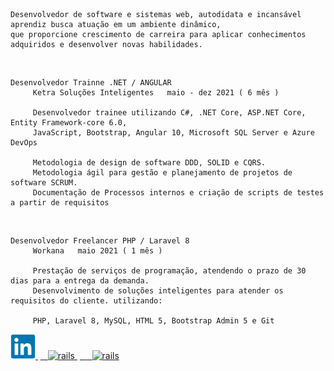     Desenvolvedor de software e sistemas web, autodidata e incansável aprendiz busca atuação em um ambiente dinâmico, 
    que proporcione crescimento de carreira para aplicar conhecimentos adquiridos e desenvolver novas habilidades.

<br>
  
    Desenvolvedor Trainne .NET / ANGULAR 
         Ketra Soluções Inteligentes   maio - dez 2021 ( 6 mês ) 

         Desenvolvedor trainee utilizando C#, .NET Core, ASP.NET Core, Entity Framework-core 6.0, 
         JavaScript, Bootstrap, Angular 10, Microsoft SQL Server e Azure DevOps

         Metodologia de design de software DDD, SOLID e CQRS.
         Metodologia ágil para gestão e planejamento de projetos de software SCRUM.
         Documentação de Processos internos e criação de scripts de testes a partir de requisitos
<br>

    Desenvolvedor Freelancer PHP / Laravel 8 
         Workana   maio 2021 ( 1 mês )

         Prestação de serviços de programação, atendendo o prazo de 30 dias para a entrega da demanda.        
         Desenvolvimento de soluções inteligentes para atender os requisitos do cliente. utilizando: 

         PHP, Laravel 8, MySQL, HTML 5, Bootstrap Admin 5 e Git


<a href="https://www.linkedin.com/in/alfredo1995/" target="_blank">
<img src="https://raw.githubusercontent.com/devicons/devicon/master/icons/linkedin/linkedin-original.svg" alt="rails" width="40" height="40" style="max-width: 100%;"></img>
</a>&nbsp;<a href="https://www.youtube.com/channel/UCXKSo8RSfVmrawXleZ-_arg" target="_blank">
&nbsp;&nbsp;<img src="https://image.flaticon.com/icons/png/512/1384/1384060.png" alt="rails" width="40" height="40" style="max-width: 100%;"></img>
</a>&nbsp;<a href="https://www.instagram.com/alfredogomesss/" target="_blank">&nbsp;
&nbsp;<a href="https://my.indeed.com/p/alfredog-52cnbyc" target="_blank">&nbsp;&nbsp;<img src="https://play-lh.googleusercontent.com/_sJ-ST-crO8lxIzTv44xv_hiZvA6X7X2-8jSjhha2RfYcGSgACRod38yA6dfmcJHy_M" alt="rails" width="40" height="40" style="max-width: 100%;"></img>
</a>

